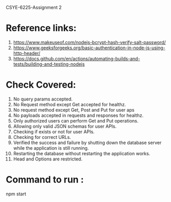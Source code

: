 CSYE-6225-Assignment 2

# Reference links:

1. https://www.makeuseof.com/nodejs-bcrypt-hash-verify-salt-password/
2. https://www.geeksforgeeks.org/basic-authentication-in-node-js-using-http-header/
3. https://docs.github.com/en/actions/automating-builds-and-tests/building-and-testing-nodejs

# Check Covered:

1. No query params accepted.
2. No Request method except Get accepted for healthz.
3. No request method except Get, Post and Put for user aps
4. No payloads accepted in requests and responses for healthz.
5. Only authorized users can perform Get and Put operations.
6. Allowing only valid JSON schemas for user APIs.
7. Checking if exists or not for user APIs.
8. Checking for correct URLs.
9. Verified the success and failure by shutting down the database server while the application is still running.
10. Restarting the database without restarting the application works.
11. Head and Options are restricted.

# Command to run :

npm start
